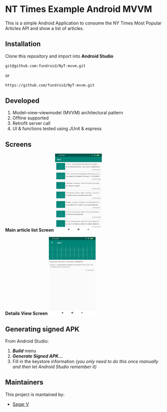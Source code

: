 # NT Times Example Android MVVM

This is a simple Android Application to consume the NY Times Most Popular Articles API and show a list of articles.

## Installation
Clone this repository and import into **Android Studio**
 ```bash
git@github.com:fundroid/NyT-mvvm.git
```
or 
```bash
https://github.com/fundroid/NyT-mvvm.git
```

## Developed
1. Model–view–viewmodel (MVVM) architectural pattern
2. Offline supported
3. Retrofit server call 
4. UI & functions tested using JUnit & espress

## Screens

<b>Main article list Screen</b>
<img src="images/img1.jpg" alt="Main article list"  width="150" height="250"/>

<b>Details View Screen</b>
<img src="images/img2.jpg" alt="Details View Screen"  width="150" height="250"/>

## Generating signed APK
From Android Studio:
1. ***Build*** menu
2. ***Generate Signed APK...***
3. Fill in the keystore information *(you only need to do this once manually and then let Android Studio remember it)*

## Maintainers
This project is mantained by:
* [Sagar V](https://github.com/fundroid)

